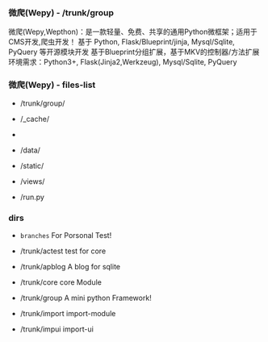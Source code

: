 

### 微爬(Wepy) - /trunk/group 

微爬(Wepy,Wepthon)：是一款轻量、免费、共享的通用Python微框架；适用于CMS开发,爬虫开发！
基于 Python, Flask/Blueprint/jinja, Mysql/Sqlite, PyQuery 等开源模块开发
基于Blueprint分组扩展，基于MKV的控制器/方法扩展
环境需求：Python3+, Flask(Jinja2,Werkzeug), Mysql/Sqlite, PyQuery

### 微爬(Wepy) - files-list

* /trunk/group/

*  /_cache/
  - 
  
* /data/

* /static/

* /views/


* /run.py

### <other>dirs

* `branches` 
  For Porsonal Test!

* /trunk/actest
  test for core

* /trunk/apblog
  A blog for sqlite

* /trunk/core
  core Module

* /trunk/group
  A mini python Framework!

* /trunk/import
  import-module

* /trunk/impui
  import-ui
